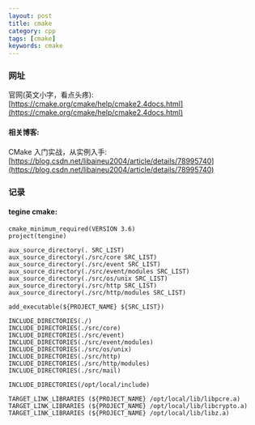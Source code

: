 ```yaml
---
layout: post
title: cmake
category: cpp
tags: [cmake]
keywords: cmake
---
```


### 网址

官网(英文小字，看点头疼): [https://cmake.org/cmake/help/cmake2.4docs.html](https://cmake.org/cmake/help/cmake2.4docs.html)

#### 相关博客:

CMake 入门实战，从实例入手: [https://blog.csdn.net/libaineu2004/article/details/78995740](https://blog.csdn.net/libaineu2004/article/details/78995740)

### 记录 

#### tegine cmake:

```
cmake_minimum_required(VERSION 3.6)
project(tengine)

aux_source_directory(. SRC_LIST)
aux_source_directory(./src/core SRC_LIST)
aux_source_directory(./src/event SRC_LIST)
aux_source_directory(./src/event/modules SRC_LIST)
aux_source_directory(./src/os/unix SRC_LIST)
aux_source_directory(./src/http SRC_LIST)
aux_source_directory(./src/http/modules SRC_LIST)

add_executable(${PROJECT_NAME} ${SRC_LIST})

INCLUDE_DIRECTORIES(./)
INCLUDE_DIRECTORIES(./src/core)
INCLUDE_DIRECTORIES(./src/event)
INCLUDE_DIRECTORIES(./src/event/modules)
INCLUDE_DIRECTORIES(./src/os/unix)
INCLUDE_DIRECTORIES(./src/http)
INCLUDE_DIRECTORIES(./src/http/modules)
INCLUDE_DIRECTORIES(./src/mail)

INCLUDE_DIRECTORIES(/opt/local/include)

TARGET_LINK_LIBRARIES (${PROJECT_NAME} /opt/local/lib/libpcre.a)
TARGET_LINK_LIBRARIES (${PROJECT_NAME} /opt/local/lib/libcrypto.a)
TARGET_LINK_LIBRARIES (${PROJECT_NAME} /opt/local/lib/libz.a)
```